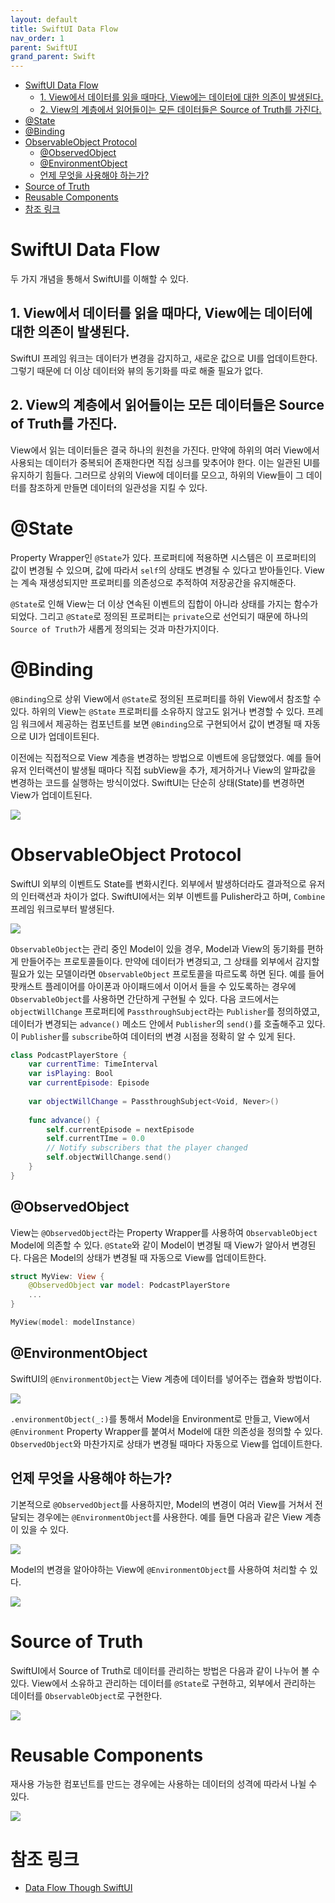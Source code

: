 ```yaml
---
layout: default
title: SwiftUI Data Flow
nav_order: 1
parent: SwiftUI
grand_parent: Swift
---
```


* [SwiftUI Data Flow](#swiftui-data-flow)
	* [1. View에서 데이터를 읽을 때마다, View에는 데이터에 대한 의존이 발생된다.](#1-view에서-데이터를-읽을-때마다-view에는-데이터에-대한-의존이-발생된다)
	* [2. View의 계층에서 읽어들이는 모든 데이터들은 Source of Truth를 가진다.](#2-view의-계층에서-읽어들이는-모든-데이터들은-source-of-truth를-가진다)
* [@State](#state)
* [@Binding](#binding)
* [ObservableObject Protocol](#observableobject-protocol)
	* [@ObservedObject](#observedobject)
	* [@EnvironmentObject](#environmentobject)
	* [언제 무엇을 사용해야 하는가?](#언제-무엇을-사용해야-하는가)
* [Source of Truth](#source-of-truth)
* [Reusable Components](#reusable-components)
* [참조 링크](#참조-링크)

# SwiftUI Data Flow

두 가지 개념을 통해서 SwiftUI를 이해할 수 있다.  

## 1. View에서 데이터를 읽을 때마다, View에는 데이터에 대한 의존이 발생된다.

SwiftUI 프레임 워크는 데이터가 변경을 감지하고, 새로운 값으로 UI를 업데이트한다. 그렇기 때문에 더 이상 데이터와 뷰의 동기화를 따로 해줄 필요가 없다.  

## 2. View의 계층에서 읽어들이는 모든 데이터들은 Source of Truth를 가진다.

View에서 읽는 데이터들은 결국 하나의 원천을 가진다. 만약에 하위의 여러 View에서 사용되는 데이터가 중복되어 존재한다면 직접 싱크를 맞추어야 한다. 이는 일관된 UI를 유지하기 힘들다. 그러므로 상위의 View에 데이터를 모으고, 하위의 View들이 그 데이터를 참조하게 만들면 데이터의 일관성을 지킬 수 있다.  

# @State

Property Wrapper인 `@State`가 있다. 프로퍼티에 적용하면 시스템은 이 프로퍼티의 값이 변경될 수 있으며, 값에 따라서 `self`의 상태도 변경될 수 있다고 받아들인다. View는 계속 재생성되지만 프로퍼티를 의존성으로 추적하여 저장공간을 유지해준다.  

`@State`로 인해 View는 더 이상 연속된 이벤트의 집합이 아니라 상태를 가지는 함수가 되었다. 그리고 `@State`로 정의된 프로퍼티는 `private`으로 선언되기 때문에 하나의 `Source of Truth`가 새롭게 정의되는 것과 마찬가지이다.  

# @Binding

`@Binding`으로 상위 View에서 `@State`로 정의된 프로퍼티를 하위 View에서 참조할 수 있다. 하위의 View는 `@State` 프로퍼티를 소유하지 않고도 읽거나 변경할 수 있다. 프레임 워크에서 제공하는 컴포넌트를 보면 `@Binding`으로 구현되어서 값이 변경될 때 자동으로 UI가 업데이트된다.  

이전에는 직접적으로 View 계층을 변경하는 방법으로 이벤트에 응답했었다. 예를 들어 유저 인터랙션이 발생될 때마다 직접 subView을 추가, 제거하거나 View의 알파값을 변경하는 코드를 실행하는 방식이었다. SwiftUI는 단순히 상태(State)를 변경하면 View가 업데이트된다. 

![](../../src/projects/gridot/dataFlow.png)  

# ObservableObject Protocol

SwiftUI 외부의 이벤트도 State를 변화시킨다. 외부에서 발생하더라도 결과적으로 유저의 인터랙션과 차이가 없다. SwiftUI에서는 외부 이벤트를 Pulisher라고 하며, `Combine` 프레임 워크로부터 발생된다.  

![](../../src/projects/gridot/publisher.png)  

`ObservableObject`는 관리 중인 Model이 있을 경우, Model과 View의 동기화를 편하게 만들어주는 프로토콜들이다. 만약에 데이터가 변경되고, 그 상태를 외부에서 감지할 필요가 있는 모델이라면 `ObservableObject` 프로토콜을 따르도록 하면 된다. 예를 들어 팟캐스트 플레이어를 아이폰과 아이패드에서 이어서 들을 수 있도록하는 경우에 `ObservableObject`를 사용하면 간단하게 구현될 수 있다. 다음 코드에서는 `objectWillChange` 프로퍼티에 `PassthroughSubject`라는 `Publisher`를 정의하였고, 데이터가 변경되는 `advance()` 메소드 안에서 `Publisher`의 `send()`를 호출해주고 있다. 이 `Publisher`를 `subscribe`하여 데이터의 변경 시점을 정확히 알 수 있게 된다.  

```swift
class PodcastPlayerStore {
    var currentTime: TimeInterval
    var isPlaying: Bool
    var currentEpisode: Episode
    
    var objectWillChange = PassthroughSubject<Void, Never>()
    
    func advance() {
        self.currentEpisode = nextEpisode
        self.currentTIme = 0.0
        // Notify subscribers that the player changed
        self.objectWillChange.send()
    }
}
```

## @ObservedObject

View는 `@ObservedObject`라는 Property Wrapper를 사용하여 `ObservableObject` Model에 의존할 수 있다. `@State`와 같이 Model이 변경될 때 View가 알아서 변경된다. 다음은 Model의 상태가 변경될 때 자동으로 View를 업데이트한다.  

```swift
struct MyView: View {
    @ObservedObject var model: PodcastPlayerStore
    ...
}

MyView(model: modelInstance)
```

## @EnvironmentObject

SwiftUI의 `@EnvironmentObject`는 View 계층에 데이터를 넣어주는 캡슐화 방법이다.  

![](../../src/projects/gridot/environmentObject.png)  

`.environmentObject(_:)`를 통해서 Model을 Environment로 만들고, View에서 `@Environment` Property Wrapper를 붙여서 Model에 대한 의존성을 정의할 수 있다. `ObservedObject`와 마찬가지로 상태가 변경될 때마다 자동으로 View를 업데이트한다.  

## 언제 무엇을 사용해야 하는가?  

기본적으로 `@ObservedObject`를 사용하지만, Model의 변경이 여러 View를 거쳐서 전달되는 경우에는 `@EnvironmentObject`를 사용한다. 예를 들면 다음과 같은 View 계층이 있을 수 있다.  

![](../../src/projects/gridot/views_01.png)  

Model의 변경을 알아야하는 View에 `@EnvironmentObject`를 사용하여 처리할 수 있다.  

![](../../src/projects/gridot/views_02.png)  


# Source of Truth

SwiftUI에서 Source of Truth로 데이터를 관리하는 방법은 다음과 같이 나누어 볼 수 있다. View에서 소유하고 관리하는 데이터를 `@State`로 구현하고, 외부에서 관리하는 데이터를 `ObservableObject`로 구현한다.  

![](../../src/projects/gridot/sourceOfTruth.png)  


# Reusable Components

재사용 가능한 컴포넌트를 만드는 경우에는 사용하는 데이터의 성격에 따라서 나뉠 수 있다.  

![](../../src/projects/gridot/reusableComponents.png)  

# 참조 링크

- [Data Flow Though SwiftUI](https://wlaxhrl.tistory.com/91)  


